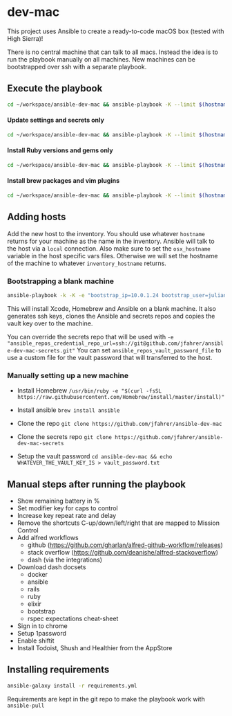 # dev-mac
This project uses Ansible to create a ready-to-code macOS box (tested with High Sierra)!

There is no central machine that can talk to all macs. Instead the idea is to run the playbook manually on all machines.
New machines can be bootstrapped over ssh with a separate playbook.

## Execute the playbook
```sh
cd ~/workspace/ansible-dev-mac && ansible-playbook -K --limit $(hostname) dev-mac.yml
```

#### Update settings and secrets only
```sh
cd ~/workspace/ansible-dev-mac && ansible-playbook -K --limit $(hostname) --tags settings dev-mac.yml
```

#### Install Ruby versions and gems only
```sh
cd ~/workspace/ansible-dev-mac && ansible-playbook -K --limit $(hostname) --tags ruby dev-mac.yml
```

#### Install brew packages and vim plugins
```sh
cd ~/workspace/ansible-dev-mac && ansible-playbook -K --limit $(hostname) --tags software dev-mac.yml
```

## Adding hosts
Add the new host to the inventory. You should use whatever `hostname` returns for your machine as the name in the inventory. Ansible will talk to the host via a `local` connection. Also make sure to set the `osx_hostname` variable in the host specific vars files. Otherwise we will set the hostname of the machine to whatever `inventory_hostname` returns.

### Bootstrapping a blank machine
```sh
ansible-playbook -k -K -e "bootstrap_ip=10.0.1.24 bootstrap_user=julian osx_hostname=julians-wanelobook" bootstrap.yml
```
This will install Xcode, Homebrew and Ansible on a blank machine. It also generates ssh keys, clones the Ansible and secrets repos and copies the vault key over to the machine.

You can override the secrets repo that will be used with `-e "ansible_repos_credential_repo_url=ssh://git@github.com/jfahrer/ansible-dev-mac-secrets.git"`
You can set `ansible_repos_vault_password_file` to use a custom file for the vault password that will transferred to the host.

### Manually setting up a new machine
* Install Homebrew
  `/usr/bin/ruby -e "$(curl -fsSL https://raw.githubusercontent.com/Homebrew/install/master/install)"`

* Install ansible
  `brew install ansible`

* Clone the repo
  `git clone https://github.com/jfahrer/ansible-dev-mac`

* Clone the secrets repo
  `git clone https://github.com/jfahrer/ansible-dev-mac-secrets`

* Setup the vault password
  `cd ansible-dev-mac && echo WHATEVER_THE_VAULT_KEY_IS > vault_password.txt`

## Manual steps after running the playbook
* Show remaining battery in %
* Set modifier key for caps to control
* Increase key repeat rate and delay
* Remove the shortcuts C-up/down/left/right that are mapped to Mission Control
* Add alfred workflows
  * github (https://github.com/gharlan/alfred-github-workflow/releases)
  * stack overflow (https://github.com/deanishe/alfred-stackoverflow)
  * dash (via the integrations)
* Download dash docsets
  * docker
  * ansible
  * rails
  * ruby
  * elixir
  * bootstrap
  * rspec expectations cheat-sheet
* Sign in to chrome
* Setup 1password
* Enable shiftit
* Install Todoist, Shush and Healthier from the AppStore


## Installing requirements
```sh
ansible-galaxy install -r requirements.yml
```
Requirements are kept in the git repo to make the playbook work with `ansible-pull`
